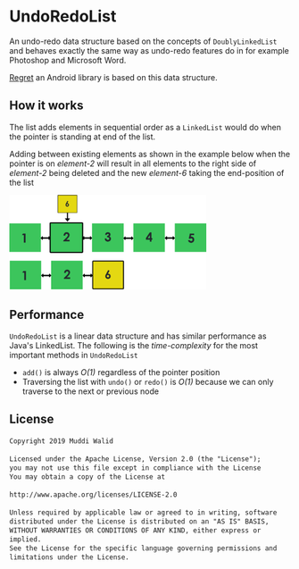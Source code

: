 # UndoRedoList

An undo-redo data structure based on the concepts of `DoublyLinkedList` and behaves exactly the same way as undo-redo features do in for example Photoshop and Microsoft Word. 

[Regret](https://github.com/Muddz/Regret) an Android library is based on this data structure.

## How it works

The list adds elements in sequential order as a `LinkedList` would do when the pointer is standing at end of the list.

Adding between existing elements as shown in the example below when the pointer is on *element-2* will result in all elements to the right side of *element-2* being deleted and the new *element-6* taking the end-position of the list

<img src="https://github.com/Muddz/Undo-Redo-Algorithm/blob/master/src/main/resources/Graphic%20elements%206.png" width="70%">

## Performance
`UndoRedoList` is a linear data structure and has similar performance as Java's LinkedList.
The following is the *time-complexity* for the most important methods in `UndoRedoList`

- `add()` is always *O(1)* regardless of the pointer position
- Traversing the list with `undo()` or `redo()` is *O(1)* because we can only traverse to the next or previous node


## License

    Copyright 2019 Muddi Walid

    Licensed under the Apache License, Version 2.0 (the "License");
    you may not use this file except in compliance with the License
    You may obtain a copy of the License at

    http://www.apache.org/licenses/LICENSE-2.0

    Unless required by applicable law or agreed to in writing, software
    distributed under the License is distributed on an "AS IS" BASIS,
    WITHOUT WARRANTIES OR CONDITIONS OF ANY KIND, either express or implied.
    See the License for the specific language governing permissions and
    limitations under the License.
